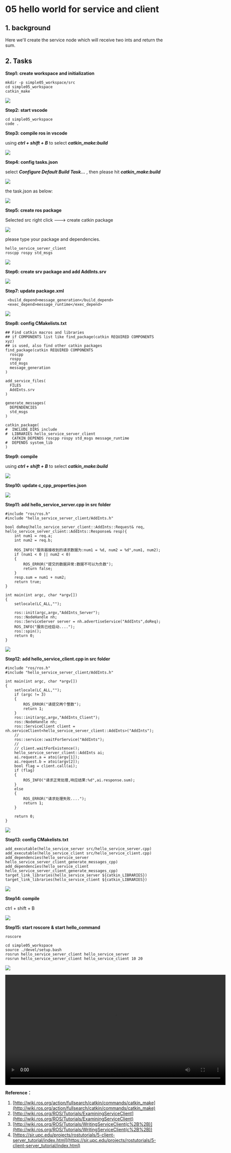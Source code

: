 # 05 hello world for service and client 

## 1. background

Here we'll create the service node which will receive two ints and return the sum.

## 2. Tasks

**Step1: create workspace and initialization**

```
mkdir -p simple05_workspace/src
cd simple05_workspace
catkin_make
```

![](images/2022-06-12_141809.png)

**Step2: start vscode**

```
cd simple05_workspace
code .
```

**Step3: compile ros in vscode**

using ***ctrl + shift + B*** to select ***catkin_make:build***

![](images/2022-06-12_142403.png)

**Step4: config tasks.json**

select ***Configure Default Build Task...*** , then please hit ***catkin_make:build***

![](images/2022-06-12_142521.png)

the task.json as below:

![](images/2022-06-12_142557.png)

**Step5: create ros package**

Selected src right click ---> create catkin package

![](images/2022-06-12_142649.png)

please type your package and dependencies.

```
hello_service_server_client
roscpp rospy std_msgs
```

![](images/2022-06-12_142833.png)

**Step6: create srv package and add AddInts.srv**

![](images/2022-06-12_143309.png)

**Step7: update package.xml**

```
 <build_depend>message_generation</build_depend>
 <exec_depend>message_runtime</exec_depend>
```

![](images/2022-06-12_143523.png)

**Step8: config CMakelists.txt**

```
## Find catkin macros and libraries
## if COMPONENTS list like find_package(catkin REQUIRED COMPONENTS xyz)
## is used, also find other catkin packages
find_package(catkin REQUIRED COMPONENTS
  roscpp
  rospy
  std_msgs
  message_generation
)
```

```
add_service_files(
  FILES
  AddInts.srv
)
```

```
generate_messages(
  DEPENDENCIES
  std_msgs
)
```

```
catkin_package(
#  INCLUDE_DIRS include
#  LIBRARIES hello_service_server_client
   CATKIN_DEPENDS roscpp rospy std_msgs message_runtime
#  DEPENDS system_lib
)
```

**Step9: compile**

using ***ctrl + shift + B*** to select ***catkin_make:build***

![](images/2022-06-12_145648.png)

**Step10: update c_cpp_properties.json**

![](images/2022-06-12_145817.png)

**Step11: add hello_service_server.cpp in src folder**

```
#include "ros/ros.h"
#include "hello_service_server_client/AddInts.h"

bool doReq(hello_service_server_client::AddInts::Request& req,
hello_service_server_client::AddInts::Response& resp){
    int num1 = req.a;
    int num2 = req.b;

    ROS_INFO("服务器接收到的请求数据为:num1 = %d, num2 = %d",num1, num2);
    if (num1 < 0 || num2 < 0)
    {
        ROS_ERROR("提交的数据异常:数据不可以为负数");
        return false;
    }
    resp.sum = num1 + num2;
    return true;
}

int main(int argc, char *argv[])
{
    setlocale(LC_ALL,"");

    ros::init(argc,argv,"AddInts_Server");
    ros::NodeHandle nh;
    ros::ServiceServer server = nh.advertiseService("AddInts",doReq);
    ROS_INFO("服务已经启动....");
    ros::spin();
    return 0;
}
```

![](images/2022-06-12_150504.png)

**Step12: add hello_service_client.cpp in src folder**

```
#include "ros/ros.h"
#include "hello_service_server_client/AddInts.h"

int main(int argc, char *argv[])
{
    setlocale(LC_ALL,"");
    if (argc != 3)
    {
        ROS_ERROR("请提交两个整数");
        return 1;
    }
    ros::init(argc,argv,"AddInts_Client");
    ros::NodeHandle nh;
    ros::ServiceClient client = nh.serviceClient<hello_service_server_client::AddInts>("AddInts");
    //
    ros::service::waitForService("AddInts");
    //
    // client.waitForExistence();
    hello_service_server_client::AddInts ai;
    ai.request.a = atoi(argv[1]);
    ai.request.b = atoi(argv[2]);
    bool flag = client.call(ai);
    if (flag)
    {
        ROS_INFO("请求正常处理,响应结果:%d",ai.response.sum);
    }
    else
    {
        ROS_ERROR("请求处理失败....");
        return 1;
    }

    return 0;
}
```

![](images/2022-06-12_150855.png)

**Step13: config CMakelists.txt**

```
add_executable(hello_service_server src/hello_service_server.cpp)
add_executable(hello_service_client src/hello_service_client.cpp)
add_dependencies(hello_service_server hello_service_server_client_generate_messages_cpp)
add_dependencies(hello_service_client hello_service_server_client_generate_messages_cpp)
target_link_libraries(hello_service_server ${catkin_LIBRARIES})
target_link_libraries(hello_service_client ${catkin_LIBRARIES})
```

![](images/2022-06-12_152444.png)

**Step14:  compile**

ctrl + shift + B

![](images/2022-06-12_152515.png)

**Step15:  start roscore** **& start hello_command**

```
roscore

cd simple05_workspace
source ./devel/setup.bash
rosrun hello_service_server_client hello_service_server
rosrun hello_service_server_client hello_service_client 10 20
```

![](images/2022-06-12_152629.png)

<video width="700" controls>
	<source src="/en/latest/_static/hello_service_server_client01.mp4" />
</video>

**Reference：**

1. [http://wiki.ros.org/action/fullsearch/catkin/commands/catkin_make](http://wiki.ros.org/action/fullsearch/catkin/commands/catkin_make)
2. [http://wiki.ros.org/ROS/Tutorials/ExaminingServiceClient](http://wiki.ros.org/ROS/Tutorials/ExaminingServiceClient)
3. [http://wiki.ros.org/ROS/Tutorials/WritingServiceClient(c%2B%2B)](http://wiki.ros.org/ROS/Tutorials/WritingServiceClient(c%2B%2B))
4. [https://sir.upc.edu/projects/rostutorials/5-client-server_tutorial/index.html](https://sir.upc.edu/projects/rostutorials/5-client-server_tutorial/index.html)
